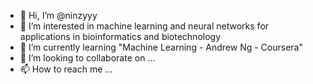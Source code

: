 - 👋 Hi, I’m @ninzyyy
- 👀 I’m interested in machine learning and neural networks for applications in bioinformatics and biotechnology
- 🌱 I’m currently learning "Machine Learning - Andrew Ng - Coursera"
- 💞️ I’m looking to collaborate on ...
- 📫 How to reach me ...

<!---
ninzyyy/ninzyyy is a ✨ special ✨ repository because its `README.md` (this file) appears on your GitHub profile.
You can click the Preview link to take a look at your changes.
--->
